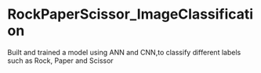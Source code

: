 # RockPaperScissor_ImageClassification
Built and trained a model using ANN and CNN,to classify different labels such as Rock, Paper and Scissor
